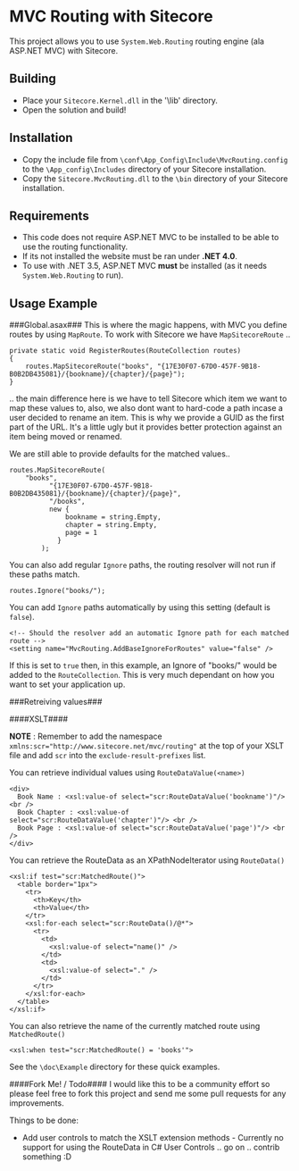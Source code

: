 MVC Routing with Sitecore
=========================
This project allows you to use `System.Web.Routing` routing engine (ala ASP.NET MVC) with Sitecore.

Building
--------
* Place your `Sitecore.Kernel.dll` in the '\lib' directory.
* Open the solution and build! 

Installation
------------
* Copy the include file from `\conf\App_Config\Include\MvcRouting.config` to the `\App_config\Includes` directory of your Sitecore installation.
* Copy the `Sitecore.MvcRouting.dll` to the `\bin` directory of your Sitecore installation.

Requirements
------------
* This code does not require ASP.NET MVC to be installed to be able to use the routing functionality.
* If its not installed the website must be ran under **.NET 4.0**.
* To use with .NET 3.5, ASP.NET MVC **must** be installed (as it needs `System.Web.Routing` to run).

Usage Example
-----

###Global.asax###
This is where the magic happens, with MVC you define routes by using `MapRoute`. 
To work with Sitecore we have `MapSitecoreRoute` ..

    private static void RegisterRoutes(RouteCollection routes)
    {
		routes.MapSitecoreRoute("books", "{17E30F07-67D0-457F-9B18-B0B2DB435081}/{bookname}/{chapter}/{page}");
    }

.. the main difference here is we have to tell Sitecore which item we want to map these values to, also, we also dont want to hard-code a path incase a user decided to rename an item.
This is why we provide a GUID as the first part of the URL. It's a little ugly but it provides better protection against an item being moved or renamed.

We are still able to provide defaults for the matched values..

    routes.MapSitecoreRoute(
  	  	"books",
			  "{17E30F07-67D0-457F-9B18-B0B2DB435081}/{bookname}/{chapter}/{page}",
			  "/books",
			  new { 
				  bookname = string.Empty,
				  chapter = string.Empty,
				  page = 1
				}
			);
      
You can also add regular `Ignore` paths, the routing resolver will not run if these paths match.

    routes.Ignore("books/");

You can add `Ignore` paths automatically by using this setting (default is `false`).

	<!-- Should the resolver add an automatic Ignore path for each matched route -->
    <setting name="MvcRouting.AddBaseIgnoreForRoutes" value="false" />
    
If this is set to `true` then, in this example, an Ignore of "books/" would be added to the `RouteCollection`.
This is very much dependant on how you want to set your application up.

###Retreiving values###

####XSLT####

**NOTE** : Remember to add the namespace `xmlns:scr="http://www.sitecore.net/mvc/routing"` at the top of your XSLT file
and add `scr` into the `exclude-result-prefixes` list.

You can retrieve individual values using `RouteDataValue(<name>)`  

    <div>
      Book Name : <xsl:value-of select="scr:RouteDataValue('bookname')"/> <br />
      Book Chapter : <xsl:value-of select="scr:RouteDataValue('chapter')"/> <br />
      Book Page : <xsl:value-of select="scr:RouteDataValue('page')"/> <br />
    </div>

You can retrieve the RouteData as an XPathNodeIterator using `RouteData()`

    <xsl:if test="scr:MatchedRoute()">
      <table border="1px">
        <tr>
          <th>Key</th>
          <th>Value</th>
        </tr>
        <xsl:for-each select="scr:RouteData()/@*">
          <tr>
            <td>
              <xsl:value-of select="name()" />
            </td>
            <td>
              <xsl:value-of select="." />
            </td>
          </tr>
        </xsl:for-each>
      </table>
    </xsl:if>

You can also retrieve the name of the currently matched route using `MatchedRoute()`

    <xsl:when test="scr:MatchedRoute() = 'books'">

See the `\doc\Example` directory for these quick examples.

####Fork Me! / Todo####
I would like this to be a community effort so please feel free to fork this project and send me some pull requests for any improvements.

Things to be done: 
* Add user controls to match the XSLT extension methods - Currently no support for using the RouteData in C# User Controls .. go on .. contrib something :D